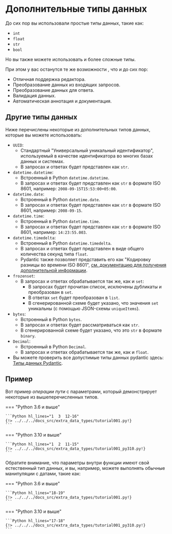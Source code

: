 # Дополнительные типы данных

До сих пор вы использовали простые типы данных, такие как:

* `int`
* `float`
* `str`
* `bool`

Но вы также можете использовать и более сложные типы.

При этом у вас останутся те же возможности , что и до сих пор:

* Отличная поддержка редактора.
* Преобразование данных из входящих запросов.
* Преобразование данных для ответа.
* Валидация данных.
* Автоматическая аннотация и документация.

## Другие типы данных

Ниже перечислены некоторые из дополнительных типов данных, которые вы можете использовать:

* `UUID`:
    * Стандартный "Универсальный уникальный идентификатор", используемый в качестве идентификатора во многих базах данных и системах.
    * В запросах и ответах будет представлен как `str`.
* `datetime.datetime`:
    * Встроенный в Python `datetime.datetime`.
    * В запросах и ответах будет представлен как `str` в формате ISO 8601, например: `2008-09-15T15:53:00+05:00`.
* `datetime.date`:
    * Встроенный в Python `datetime.date`.
    * В запросах и ответах будет представлен как `str` в формате ISO 8601, например: `2008-09-15`.
* `datetime.time`:
    * Встроенный в Python `datetime.time`.
    * В запросах и ответах будет представлен как `str` в формате ISO 8601, например: `14:23:55.003`.
* `datetime.timedelta`:
    * Встроенный в Python `datetime.timedelta`.
    * В запросах и ответах будет представлен в виде общего количества секунд типа `float`.
    * Pydantic также позволяет представить его как "Кодировку разницы во времени ISO 8601", <a href="https://pydantic-docs.helpmanual.io/usage/exporting_models/#json_encoders" class="external-link" target="_blank">см. документацию для получения дополнительной информации</a>.
* `frozenset`:
    * В запросах и ответах обрабатывается так же, как и `set`:
        * В запросах будет прочитан список, исключены дубликаты и преобразован в `set`.
        * В ответах `set` будет преобразован в `list`.
        * В сгенерированной схеме будет указано, что значения `set` уникальны (с помощью JSON-схемы `uniqueItems`).
* `bytes`:
    * Встроенный в Python `bytes`.
    * В запросах и ответах будет рассматриваться как `str`.
    * В сгенерированной схеме будет указано, что это `str` в формате `binary`.
* `Decimal`:
    * Встроенный в Python `Decimal`.
    * В запросах и ответах обрабатывается так же, как и `float`.
* Вы можете проверить все допустимые типы данных pydantic здесь: <a href="https://pydantic-docs.helpmanual.io/usage/types" class="external-link" target="_blank">Типы данных Pydantic</a>.

## Пример

Вот пример *операции пути* с параметрами, который демонстрирует некоторые из вышеперечисленных типов.

=== "Python 3.6 и выше"

    ```Python hl_lines="1  3  12-16"
    {!> ../../../docs_src/extra_data_types/tutorial001.py!}
    ```

=== "Python 3.10 и выше"

    ```Python hl_lines="1  2  11-15"
    {!> ../../../docs_src/extra_data_types/tutorial001_py310.py!}
    ```

Обратите внимание, что параметры внутри функции имеют свой естественный тип данных, и вы, например, можете выполнять обычные манипуляции с датами, такие как:

=== "Python 3.6 и выше"

    ```Python hl_lines="18-19"
    {!> ../../../docs_src/extra_data_types/tutorial001.py!}
    ```

=== "Python 3.10 и выше"

    ```Python hl_lines="17-18"
    {!> ../../../docs_src/extra_data_types/tutorial001_py310.py!}
    ```
